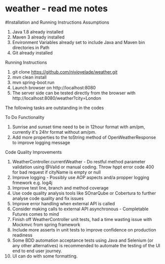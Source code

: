 # weather - read me notes

#Installation and Running Instructions
Assumptions
1. Java 1.8 already installed
2. Maven 3 already installed
3. Environment Variables already set to include Java and Maven bin directories in Path
4. Git already installed

Running Instructions
1. git clone https://github.com/niyioyelade/weather.git
2. mvn clean install
3. mvn spring-boot:run
3. Launch browser on http://localhost:8080
4. The server side can be tested directly from the browser with http://localhost:8080/weather?city=London

The following tasks are outstanding in the codes

To Do
Functionality
1. Sunrise and sunset time need to be in 12hour format with am/pm, currently it's 24hr format without am/pm.
2. Add more properties to the toString method of OpenWeatherResponse to improve logging message


Code Quality Improvements
1. WeatherController.currentWeather - Do restful method parameter validation using @Valid or manual coding. 
Throw hppt error code 400 for bad request if cityName is empty or null
2. Improve logging - Possibly use AOP aspects and/a propper logging frmework e.g. log4j
3. Improve test line, branch  and method coverage
4. Use code quality analysis tools like SOnarQube or Cobertura to further analyse code quality and fix issues
5. Improve error handling when external API is called
6. Consider making calls to external API asynchronous - Completable Futures comes to mind
7. Finish off WeatherController unit tests, had a time wasting issue with Mockmvc from spring framework
8. Include more asserts in unit tests to improve confidence on production readiness
9. Some BDD automation acceptance tests using Java and Selenium (or any other alternatives) is recommended to automate the testing of the UI end to end user journey.
10. UI can do with some formatting.
